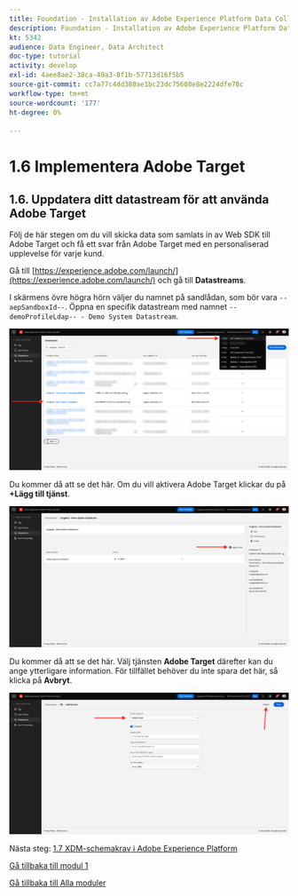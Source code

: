 ```yaml
---
title: Foundation - Installation av Adobe Experience Platform Data Collection och Web SDK-tillägget - Implementera Adobe Target
description: Foundation - Installation av Adobe Experience Platform Data Collection och Web SDK-tillägget - Implementera Adobe Target
kt: 5342
audience: Data Engineer, Data Architect
doc-type: tutorial
activity: develop
exl-id: 4aee8ae2-38ca-49a3-8f1b-57713d16f5b5
source-git-commit: cc7a77c4dd380ae1bc23dc75608e8e2224dfe78c
workflow-type: tm+mt
source-wordcount: '177'
ht-degree: 0%

---
```


# 1.6 Implementera Adobe Target

## 1.6. Uppdatera ditt datastream för att använda Adobe Target

Följ de här stegen om du vill skicka data som samlats in av Web SDK till Adobe Target och få ett svar från Adobe Target med en personaliserad upplevelse för varje kund.

Gå till [https://experience.adobe.com/launch/](https://experience.adobe.com/launch/) och gå till **Datastreams**.

I skärmens övre högra hörn väljer du namnet på sandlådan, som bör vara `--aepSandboxId--`. Öppna en specifik datastream med namnet `--demoProfileLdap-- - Demo System Datastream`.

![Klicka på ikonen Edge Configuration (Kantkonfiguration) i den vänstra navigeringen](./images/edgeconfig1b.png)

Du kommer då att se det här. Om du vill aktivera Adobe Target klickar du på **+Lägg till tjänst**.

![AEP Debugger](./images/aa2.png)

Du kommer då att se det här. Välj tjänsten **Adobe Target** därefter kan du ange ytterligare information. För tillfället behöver du inte spara det här, så klicka på **Avbryt**.

![AEP Debugger](./images/at1.png)

Nästa steg: [1.7 XDM-schemakrav i Adobe Experience Platform](./ex7.md)

[Gå tillbaka till modul 1](./data-ingestion-launch-web-sdk.md)

[Gå tillbaka till Alla moduler](./../../overview.md)
